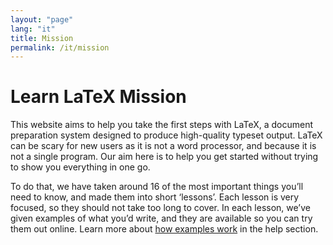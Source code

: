 ```yaml
---
layout: "page"
lang: "it"
title: Mission
permalink: /it/mission
---
```


# Learn LaTeX Mission

This website aims to help you take the first steps with LaTeX, a document preparation system designed to produce high-quality typeset output. LaTeX can be scary for new users as it is not a word processor, and because it is not a single program. Our aim here is to help you get started without trying to show you everything in one go.

To do that, we have taken around 16 of the most important things you’ll need to know, and made them into short ‘lessons’. Each lesson is very focused, so they should not take too long to cover. In each lesson, we’ve given examples of what you’d write, and they are available so you can try them out online. Learn more about [how examples work](./help#examples) in the help section.
